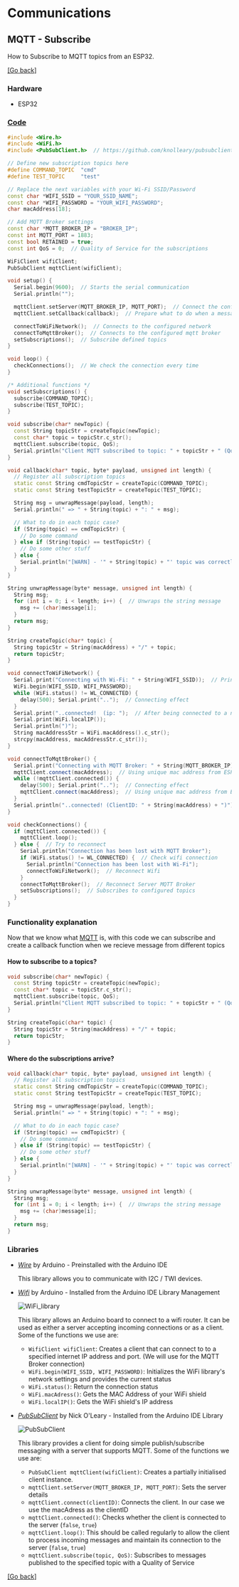 # Communications
## MQTT - Subscribe
How to Subscribe to MQTT topics from an ESP32.

[[Go back]](/communications/mqtt)

### Hardware
- ESP32

### [Code](subscribe.ino)
```cpp
#include <Wire.h>
#include <WiFi.h>
#include <PubSubClient.h>  // https://github.com/knolleary/pubsubclient

// Define new subscription topics here
#define COMMAND_TOPIC  "cmd"
#define TEST_TOPIC     "test"

// Replace the next variables with your Wi-Fi SSID/Password
const char *WIFI_SSID = "YOUR_SSID_NAME";
const char *WIFI_PASSWORD = "YOUR_WIFI_PASSWORD";
char macAddress[18];

// Add MQTT Broker settings
const char *MQTT_BROKER_IP = "BROKER_IP";
const int MQTT_PORT = 1883;
const bool RETAINED = true;
const int QoS = 0;  // Quality of Service for the subscriptions

WiFiClient wifiClient;
PubSubClient mqttClient(wifiClient);

void setup() {
  Serial.begin(9600);  // Starts the serial communication
  Serial.println("");

  mqttClient.setServer(MQTT_BROKER_IP, MQTT_PORT);  // Connect the configured mqtt broker
  mqttClient.setCallback(callback);  // Prepare what to do when a message is recieved

  connectToWiFiNetwork();  // Connects to the configured network
  connectToMqttBroker();  // Connects to the configured mqtt broker
  setSubscriptions();  // Subscribe defined topics
}

void loop() {
  checkConnections();  // We check the connection every time
}

/* Additional functions */
void setSubscriptions() {
  subscribe(COMMAND_TOPIC);
  subscribe(TEST_TOPIC);
}

void subscribe(char* newTopic) {
  const String topicStr = createTopic(newTopic);
  const char* topic = topicStr.c_str();
  mqttClient.subscribe(topic, QoS);
  Serial.println("Client MQTT subscribed to topic: " + topicStr + " (QoS:" + String(QoS) + ")");
}

void callback(char* topic, byte* payload, unsigned int length) {
  // Register all subscription topics
  static const String cmdTopicStr = createTopic(COMMAND_TOPIC);
  static const String testTopicStr = createTopic(TEST_TOPIC);

  String msg = unwrapMessage(payload, length);
  Serial.println(" => " + String(topic) + ": " + msg);

  // What to do in each topic case?
  if (String(topic) == cmdTopicStr) {
    // Do some command
  } else if (String(topic) == testTopicStr) {
    // Do some other stuff
  } else {
    Serial.println("[WARN] - '" + String(topic) + "' topic was correctly subscribed but not defined in the callback function");
  }
}

String unwrapMessage(byte* message, unsigned int length) {
  String msg;
  for (int i = 0; i < length; i++) {  // Unwraps the string message
    msg += (char)message[i];
  }
  return msg;
}

String createTopic(char* topic) {
  String topicStr = String(macAddress) + "/" + topic;
  return topicStr;
}

void connectToWiFiNetwork() {
  Serial.print("Connecting with Wi-Fi: " + String(WIFI_SSID));  // Print the network which you want to connect
  WiFi.begin(WIFI_SSID, WIFI_PASSWORD);
  while (WiFi.status() != WL_CONNECTED) {
    delay(500); Serial.print("..");  // Connecting effect
  }
  Serial.print("..connected!  (ip: ");  // After being connected to a network, our ESP32 should have a IP
  Serial.print(WiFi.localIP());
  Serial.println(")");
  String macAddressStr = WiFi.macAddress().c_str();
  strcpy(macAddress, macAddressStr.c_str());
}

void connectToMqttBroker() {
  Serial.print("Connecting with MQTT Broker: " + String(MQTT_BROKER_IP));  // Print the broker which you want to connect
  mqttClient.connect(macAddress);  // Using unique mac address from ESP32
  while (!mqttClient.connected()) {
    delay(500); Serial.print("..");  // Connecting effect
    mqttClient.connect(macAddress);  // Using unique mac address from ESP32
  }
  Serial.println("..connected! (ClientID: " + String(macAddress) + ")");
}

void checkConnections() {
  if (mqttClient.connected()) {
    mqttClient.loop();
  } else {  // Try to reconnect
    Serial.println("Connection has been lost with MQTT Broker");
    if (WiFi.status() != WL_CONNECTED) {  // Check wifi connection
      Serial.println("Connection has been lost with Wi-Fi");
      connectToWiFiNetwork();  // Reconnect Wifi
    }
    connectToMqttBroker();  // Reconnect Server MQTT Broker
    setSubscriptions();  // Subscribes to configured topics
  }
}
```

### Functionality explanation
Now that we know what [MQTT](../README.md) is, with this code we can subscribe and create a callback function when we recieve message from different topics

#### How to subscribe to a topics? 
```cpp
void subscribe(char* newTopic) {
  const String topicStr = createTopic(newTopic);
  const char* topic = topicStr.c_str();
  mqttClient.subscribe(topic, QoS);
  Serial.println("Client MQTT subscribed to topic: " + topicStr + " (QoS:" + String(QoS) + ")");
}

String createTopic(char* topic) {
  String topicStr = String(macAddress) + "/" + topic;
  return topicStr;
}
```

#### Where do the subscriptions arrive?
```cpp
void callback(char* topic, byte* payload, unsigned int length) {
  // Register all subscription topics
  static const String cmdTopicStr = createTopic(COMMAND_TOPIC);
  static const String testTopicStr = createTopic(TEST_TOPIC);

  String msg = unwrapMessage(payload, length);
  Serial.println(" => " + String(topic) + ": " + msg);

  // What to do in each topic case?
  if (String(topic) == cmdTopicStr) {
    // Do some command
  } else if (String(topic) == testTopicStr) {
    // Do some other stuff
  } else {
    Serial.println("[WARN] - '" + String(topic) + "' topic was correctly subscribed but not defined in the callback function");
  }
}

String unwrapMessage(byte* message, unsigned int length) {
  String msg;
  for (int i = 0; i < length; i++) {  // Unwraps the string message
    msg += (char)message[i];
  }
  return msg;
}
```

### Libraries
- [_Wire_](https://www.arduino.cc/en/reference/wire) by Arduino - Preinstalled with the Arduino IDE
  
  This library allows you to communicate with I2C / TWI devices.

- [_Wifi_](https://www.arduino.cc/en/Reference/WiFi) by Arduino - Installed from the Arduino IDE Library Management

  ![WiFi_library](../docs/WiFi_library.png)
 
  This library allows an Arduino board to connect to a wifi router. It can be used as either a server accepting incoming connections or as a client. Some of the functions we use are:
  - `WifiClient wifiClient`: Creates a client that can connect to to a specified internet IP address and port. (We will use for the MQTT Broker connection)
  - `WiFi.begin(WIFI_SSID, WIFI_PASSWORD)`: Initializes the WiFi library's network settings and provides the current status
  - `WiFi.status()`: Return the connection status
  - `WiFi.macAdress()`: Gets the MAC Address of your WiFi shield
  - `WiFi.localIP()`: Gets the WiFi shield's IP address
 
- [_PubSubClient_](https://pubsubclient.knolleary.net/api.html) by Nick O'Leary - Installed from the Arduino IDE Library

  ![PubSubClient](../publish/docs/PUB1.png)
  
  This library provides a client for doing simple publish/subscribe messaging with a server that supports MQTT. Some of the functions we use are:
  - `PubSubClient mqttClient(wifiClient)`: Creates a partially initialised client instance.
  - `mqttClient.setServer(MQTT_BROKER_IP, MQTT_PORT)`:  Sets the server details
  - `mqttClient.connect(clientID)`: Connects the client. In our case we use the macAdress as the clientID
  - `mqttClient.connected()`: Checks whether the client is connected to the server (`false`, `true`)
  - `mqttClient.loop()`: This should be called regularly to allow the client to process incoming messages and maintain its connection to the server (`false`, `true`)
  - `mqttClient.subscribe(topic, QoS)`: Subscribes to messages published to the specified topic with a Quality of Service

[[Go back]](/communications/mqtt)
